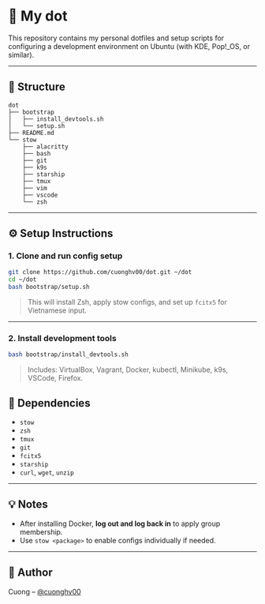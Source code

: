 # 🚀 My dot

This repository contains my personal dotfiles and setup scripts for configuring a development environment on Ubuntu (with KDE, Pop!_OS, or similar).

---

## 📁 Structure

```
dot
├── bootstrap
│   ├── install_devtools.sh
│   └── setup.sh
├── README.md
└── stow
    ├── alacritty
    ├── bash
    ├── git
    ├── k9s
    ├── starship
    ├── tmux
    ├── vim
    ├── vscode
    └── zsh
```

---

## ⚙️ Setup Instructions

### 1. Clone and run config setup

```bash
git clone https://github.com/cuonghv00/dot.git ~/dot
cd ~/dot
bash bootstrap/setup.sh
```

> This will install Zsh, apply stow configs, and set up `fcitx5` for Vietnamese input.

---

### 2. Install development tools

```bash
bash bootstrap/install_devtools.sh
```

> Includes: VirtualBox, Vagrant, Docker, kubectl, Minikube, k9s, VSCode, Firefox.

## 🧩 Dependencies

- `stow`
- `zsh`
- `tmux`
- `git`
- `fcitx5`
- `starship`
- `curl`, `wget`, `unzip`

---

## 💡 Notes

- After installing Docker, **log out and log back in** to apply group membership.
- Use `stow <package>` to enable configs individually if needed.

---

## 📌 Author

Cuong – [@cuonghv00](https://github.com/cuonghv00)
